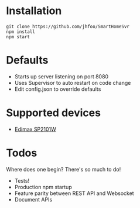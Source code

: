 # Installation

```
git clone https://github.com/jhfoo/SmartHomeSvr
npm install
npm start
```

# Defaults
- Starts up server listening on port 8080
- Uses Supervisor to auto restart on code change
- Edit config.json to override defaults

# Supported devices
- [Edimax SP2101W](https://github.com/mwittig/edimax-smartplug)


# Todos
Where does one begin? There's so much to do!
- Tests!
- Production npm startup
- Feature parity between REST API and Websocket
- Document APIs
